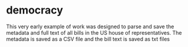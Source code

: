 # democracy
This very early example of work was designed to parse and save the metadata and full text of all bills in the US house of representatives. The metadata is saved as a CSV file and the bill text is saved as txt files
